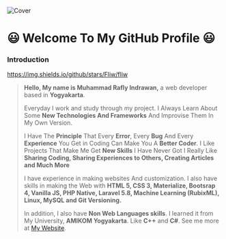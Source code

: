 ![Cover](https://scontent-sin6-1.xx.fbcdn.net/v/t1.0-9/46110786_2723240367690286_3788579489181597696_o.jpg?_nc_cat=111&_nc_sid=e3f864&_nc_eui2=AeEhdWN4p88AieCltZvgRIVmfSyNMOTaxdx9LI0w5NrF3B20DCb2xkE7-DQKQn-iKAOIP0Y0ViOrezETLAmfNGJE&_nc_ohc=H3Nqql0bXp8AX_zRC5O&_nc_ht=scontent-sin6-1.xx&oh=c7f4d5c588d442a963d1a1d683c173f0&oe=5F2DCD59)
# :smiley: Welcome To My GitHub Profile :smiley:
### Introduction
[](https://img.shields.io/github/license/Fliw/Fliw)
[](https://img.shields.io/badge/Age-19-blue)
https://img.shields.io/github/stars/Fliw/fliw
> **Hello, My name is Muhammad Rafly Indrawan,** a web developer based in **Yogyakarta**.
> 
> Everyday I work and study through my project.
> I Always Learn About Some **New Technologies And Frameworks** And Improvise Them In My Own Version.
> 
> I Have The **Principle** That Every **Error**, Every **Bug** And Every **Experience** You Get in Coding Can Make You A **Better Coder**.
> I Like Projects That Make Me Get **New Skills** I Have Never Got
> I Really Like **Sharing Coding, Sharing Experiences to Others, Creating Articles and Much More**
> 
> I have experience in making websites
> And customization. I also have skills in making the Web with **HTML 5, CSS 3, Materialize,
> Bootsrap 4, Vanilla JS,
> PHP Native, Laravel 5.8, Machine Learning (RubixML), Linux, MySQL and Git Versioning.**
>
> In addition, I also have **Non Web Languages skills**. I learned it from My University, **AMIKOM Yogyakarta**. Like **C++** and **C#**.
> See me more at [My Website](https://fliw.github.io).
